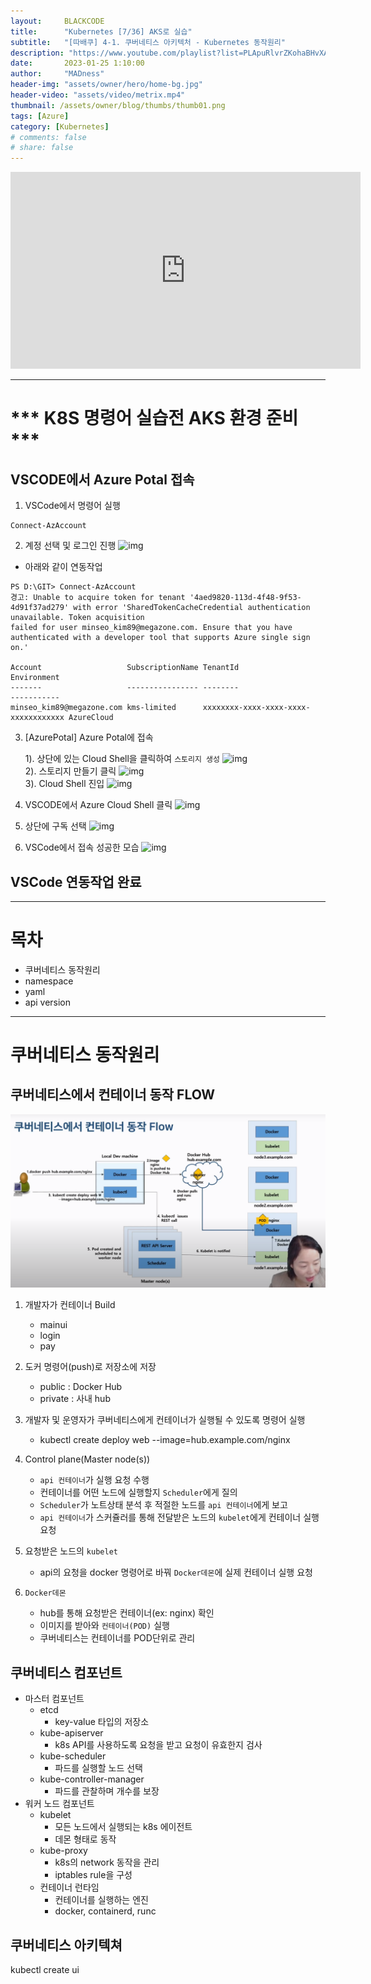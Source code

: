 ```yaml
---
layout:     BLACKCODE
title:      "Kubernetes [7/36] AKS로 실습"
subtitle:   "[따배쿠] 4-1. 쿠버네티스 아키텍처 - Kubernetes 동작원리"
description: "https://www.youtube.com/playlist?list=PLApuRlvrZKohaBHvXAOhUD-RxD0uQ3z0c"
date:       2023-01-25 1:10:00
author:     "MADness"
header-img: "assets/owner/hero/home-bg.jpg"
header-video: "assets/video/metrix.mp4"
thumbnail: /assets/owner/blog/thumbs/thumb01.png
tags: [Azure]
category: [Kubernetes]
# comments: false
# share: false
---
```


<iframe width="560" height="315" src="https://www.youtube.com/embed/Iue9TC13vPQ?list=PLApuRlvrZKohaBHvXAOhUD-RxD0uQ3z0c" title="[따배쿠] 4-1. 쿠버네티스 아키텍처 - Kubernetes 동작원리" frameborder="0" allow="accelerometer; autoplay; clipboard-write; encrypted-media; gyroscope; picture-in-picture; web-share" allowfullscreen></iframe>

---

# *** K8S 명령어 실습전 AKS 환경 준비 ***

## VSCODE에서 Azure Potal 접속
1. VSCode에서 명령어 실행
```
Connect-AzAccount
```

2. 계정 선택 및 로그인 진행
![img](https://github.com/IIBlackCode/IIBlackCode.github.io/blob/master/_posts/Category/Kubernetes/img/Connect-AzAccount.PNG?raw=true)

* 아래와 같이 연동작업 

```
PS D:\GIT> Connect-AzAccount
경고: Unable to acquire token for tenant '4aed9820-113d-4f48-9f53-4d91f37ad279' with error 'SharedTokenCacheCredential authentication unavailable. Token acquisition 
failed for user minseo_kim89@megazone.com. Ensure that you have authenticated with a developer tool that supports Azure single sign on.'

Account                   SubscriptionName TenantId                             Environment
-------                   ---------------- --------                             -----------
minseo_kim89@megazone.com kms-limited      xxxxxxxx-xxxx-xxxx-xxxx-xxxxxxxxxxxx AzureCloud
```
3. [AzurePotal] Azure Potal에 접속
    
    1). 상단에 있는 Cloud Shell을 클릭하여 `스토리지 생성`
![img](https://github.com/IIBlackCode/IIBlackCode.github.io/blob/master/_posts/Category/Kubernetes/img/AzureCloudShell.png?raw=true)<br>
    2). 스토리지 만들기 클릭
![img](https://github.com/IIBlackCode/IIBlackCode.github.io/blob/master/_posts/Category/Kubernetes/img/createStorage.PNG?raw=true)<br>
    3). Cloud Shell 진입
![img](https://github.com/IIBlackCode/IIBlackCode.github.io/blob/master/_posts/Category/Kubernetes/img/AccessAzureCloudShell.png?raw=true)

4. VSCODE에서 Azure Cloud Shell 클릭
![img](https://github.com/IIBlackCode/IIBlackCode.github.io/blob/master/_posts/Category/Kubernetes/img/2023-01-25-Kubernetes-05_1.png?raw=true)

5. 상단에 구독 선택
![img](https://github.com/IIBlackCode/IIBlackCode.github.io/blob/master/_posts/Category/Kubernetes/img/2023-01-25-Kubernetes-05_2.png?raw=true)

6. VSCode에서 접속 성공한 모습
![img](https://github.com/IIBlackCode/IIBlackCode.github.io/blob/master/_posts/Category/Kubernetes/img/2023-01-25-Kubernetes-05_3.png?raw=true)

## VSCode 연동작업 완료

---

# 목차
- 쿠버네티스 동작원리
- namespace
- yaml
- api version

---
# 쿠버네티스 동작원리
## 쿠버네티스에서 컨테이너 동작 FLOW
![쿠버네티스에서 컨테이너 동작 FLOW](./img/6/01.PNG)

1. 개발자가 컨테이너 Build
    - mainui
    - login
    - pay

2. 도커 명령어(push)로 저장소에 저장
    - public : Docker Hub
    - private : 사내 hub

3. 개발자 및 운영자가 쿠버네티스에게 컨테이너가 실행될 수 있도록 명령어 실행
    - kubectl create deploy web --image=hub.example.com/nginx

4. Control plane(Master node(s))
    - `api 컨테이너`가 실행 요청 수행
    - 컨테이너를 어떤 노드에 실행할지 `Scheduler`에게 질의
    - `Scheduler`가 노트상태 분석 후 적절한 노드를 `api 컨테이너`에게 보고
    - `api 컨테이너`가 스커쥴러를 통해 전달받은 노드의 `kubelet`에게 컨테이너 실행 요청

5. 요청받은 노드의 `kubelet`
    - api의 요청을 docker 명령어로 바꿔 `Docker데몬`에 실제 컨테이너 실행 요청

6. `Docker데몬`
    - hub를 통해 요청받은 컨테이너(ex: nginx) 확인
    - 이미지를 받아와 `컨테이너(POD)` 실행
    - 쿠버네티스는 컨테이너를 POD단위로 관리

## 쿠버네티스 컴포넌트
- 마스터 컴포넌트
    -  etcd
        - key-value 타입의 저장소
    - kube-apiserver
        - k8s API를 사용하도록 요청을 받고 요청이 유효한지 검사
    - kube-scheduler
        - 파드를 실행할 노드 선택
    - kube-controller-manager
        - 파드를 관찰하며 개수를 보장
- 워커 노드 컴포넌트
    - kubelet
        - 모든 노드에서 실행되는 k8s 에이전트
        - 데몬 형태로 동작
    - kube-proxy
        - k8s의 network 동작을 관리
        - iptables rule을 구성
    - 컨테이너 런타임
        - 컨테이너를 실행하는 엔진
        - docker, containerd, runc

## 쿠버네티스 아키텍쳐
kubectl create ui 